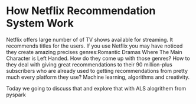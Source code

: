 # How Netflix Recommendation System Work

Netflix offers large number of of TV shows available for streaming. It recommends titles for the users.
If you use Netflix you may have noticed they create amazing precises genres:Romantic Dramas Where The Main Character is Left Handed.
How do they come up with those genres? 
How to they deal with giving great recommendations to their 90 million-plus subscribers who are already used to getting recommendations
from pretty much every platform they use? Machine learning, algorithms and creativity.

Today we going to discuss that and explore that with ALS alogrithem from pyspark 
